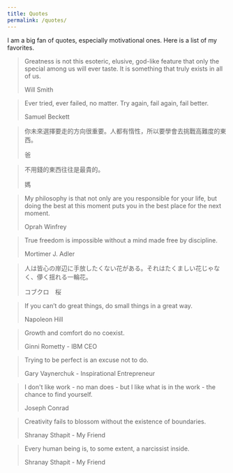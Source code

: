 ```yaml
---
title: Quotes
permalink: /quotes/
---
```


I am a big fan of quotes, especially motivational ones. Here is a list of my favorites.

> Greatness is not this esoteric, elusive, god-like feature that only the special among us will ever taste. It is something that truly exists in all of us.
>
> Will Smith

> Ever tried, ever failed, no matter. Try again, fail again, fail better.
>
> Samuel Beckett

> 你未來選擇要走的方向很重要。人都有惰性，所以要學會去挑戰高難度的東西。
>
> 爸

> 不用錢的東西往往是最貴的。
>
> 媽

> My philosophy is that not only are you responsible for your life, but doing the best at this moment puts you in the best place for the next moment.
>
> Oprah Winfrey

> True freedom is impossible without a mind made free by discipline.
>
> Mortimer J. Adler

> 人は皆心の岸辺に手放したくない花がある。それはたくましい花じゃなく、儚く揺れる一輪花。
>
> コブクロ　桜

> If you can’t do great things, do small things in a great way.
>
> Napoleon Hill

> Growth and comfort do no coexist.
>
> Ginni Rometty - IBM CEO

> Trying to be perfect is an excuse not to do.
>
> Gary Vaynerchuk - Inspirational Entrepreneur

> I don't like work - no man does - but I like what is in the work - the chance to find yourself.
>
> Joseph Conrad

> Creativity fails to blossom without the existence of boundaries.
>
> Shranay Sthapit - My Friend

> Every human being is, to some extent, a narcissist inside.
>
> Shranay Sthapit - My Friend
